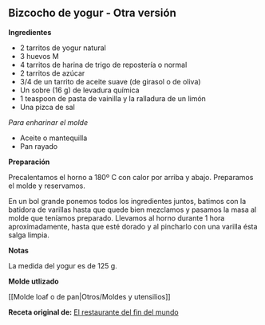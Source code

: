 ## Bizcocho de yogur - Otra versión

**Ingredientes**

- 2 tarritos de yogur natural 
- 3 huevos M
- 4 tarritos de harina de trigo de repostería o normal
- 2 tarritos de azúcar
- 3/4 de un tarrito de aceite suave (de girasol o de oliva)
- Un sobre (16 g) de levadura química
- 1 teaspoon de pasta de vainilla y la ralladura de un limón
- Una pizca de sal

*Para enharinar el molde*
- Aceite o mantequilla 
- Pan rayado

**Preparación**

Precalentamos el horno a 180º C con calor por arriba y abajo. Preparamos el molde y reservamos.

En un bol grande ponemos todos los ingredientes juntos, batimos con la batidora de varillas hasta que quede bien mezclamos y pasamos la masa al molde que teníamos preparado. Llevamos al horno durante 1 hora aproximadamente, hasta que esté dorado y al pincharlo con una varilla ésta salga limpia.

**Notas**

La medida del yogur es de 125 g.

**Molde utlizado**

[[Molde loaf o de pan|Otros/Moldes y utensilios]]

**Receta original de:** [El restaurante del fin del mundo](http://restaurantefinmundo.blogspot.com/2015/05/guardianes-de-un-sabor-el-clasico.html)